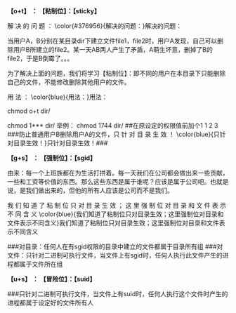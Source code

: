**【o+t】 ： 【粘制位】：【sticky】**

解 决 的 问 题 ： \color{#376956}{解决的问题：}解决的问题：

当用户A，B分别在某目录dir下建立文件file1，file2时，用户A发现，自己可以删除用户B所建立的file2。某一天AB两人产生了矛盾，A萌生坏意，删掉了B的file2，于是B倒霉了。。。

为了解决上面的问题，我们将学习【粘制位】：即不同的用户在本目录下只能删除自己的文件，不能修改删除其他用户的文件。

用 法 ： \color{blue}{用法：}用法：

chmod o+t dir/

chmod  1*** dir/
举例：
chmod 1744 dir/  ##在原设定的权限值前加个1
1
2
3
###防止普通用户B删除用户A的文件，只 针 对 目 录 生 效 ！ \color{blue}{只针对目录生效！}只针对目录生效！###



**【g+s】 ： 【强制位】：【sgid】**

由来：每一个上班族都在为生活打拼着。每一天我们在公司都会做出来一些贡献，一些和工资等价值的东西。那么这些东西是属于谁呢？应该是属于公司吧。也就是说，是我们做出来的，但他的所有人应该是公司而不是我们。

我 们 知 道 了 粘 制 位 只 对 目 录 生 效 ； 这 里 强 制 位 对 目 录 和 文 件 表 示 不 同 含 义 \color{blue}{我们知道了粘制位只对目录生效；这里强制位对目录和文件表示不同含义}我们知道了粘制位只对目录生效；这里强制位对目录和文件表示不同含义

###对目录：任何人在有sgid权限的目录中建立的文件都属于目录所有组
###对文件：只针对二进制可执行文件，当文件上有sgid时，任何人执行此文件产生的进程都属于文件所在组



**【u+s】 ： 【冒险位】：【suid】**

\###只针对二进制可执行文件，当文件上有suid时，任何人执行这个文件时产生的进程都属于设定好的文件所有人









